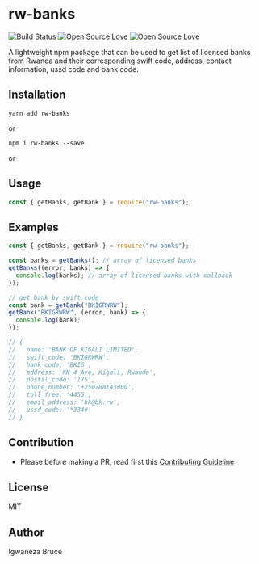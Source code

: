# rw-banks
[![Build Status](https://travis-ci.com/knowbee/rwbanks.svg?token=yN9jXnk59suszMqNsJJb&branch=master)](https://travis-ci.com/knowbee/rwbanks)
[![Open Source Love](https://badges.frapsoft.com/os/v1/open-source.svg?v=102)](https://github.com/ellerbrock/open-source-badge/)
[![Open Source Love](https://badges.frapsoft.com/os/mit/mit.svg?v=102)](https://github.com/ellerbrock/open-source-badge/)

A lightweight npm package that can be used to get list of licensed banks from Rwanda and their corresponding swift code, address, contact information, ussd code and bank code.

## Installation

```
yarn add rw-banks
```

or

```
npm i rw-banks --save
```

or

## Usage
```js
const { getBanks, getBank } = require("rw-banks");
```

## Examples

```js
const { getBanks, getBank } = require("rw-banks");

const banks = getBanks(); // array of licensed banks
getBanks((error, banks) => {
  console.log(banks); // array of licensed banks with callback
});

// get bank by swift code
const bank = getBank("BKIGRWRW");
getBank("BKIGRWRW", (error, bank) => {
  console.log(bank);
});

// {                                        
//   name: 'BANK OF KIGALI LIMITED',        
//   swift_code: 'BKIGRWRW',                
//   bank_code: 'BKIG',                     
//   address: 'KN 4 Ave, Kigali, Rwanda',   
//   postal_code: '175',                    
//   phone_number: '+250788143000',         
//   toll_free: '4455',                     
//   email_address: 'bk@bk.rw',             
//   ussd_code: '*334#'                     
// }        
```

## Contribution

- Please before making a PR, read first this [Contributing Guideline](./CONTRIBUTING.md)

## License

MIT

## Author

Igwaneza Bruce
